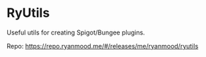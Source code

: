 # RyUtils

Useful utils for creating Spigot/Bungee plugins.

Repo: https://repo.ryanmood.me/#/releases/me/ryanmood/ryutils
